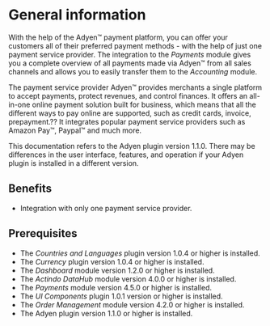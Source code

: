 # General information

With the help of the Adyen&trade; payment platform, you can offer your customers all of their preferred payment methods - with the help of just one payment service provider. The integration to the *Payments* module gives you a complete overview of all payments made via Adyen&trade; from all sales channels and allows you to easily transfer them to the *Accounting* module. 

The payment service provider Adyen&trade; provides merchants a single platform to accept payments, protect revenues, and control finances. It offers an all-in-one online payment solution built for business, which means that all the different ways to pay online are supported, such as credit cards, invoice, prepayment.?? It integrates popular payment service providers such as Amazon Pay&trade;, Paypal&trade; and much more.

This documentation refers to the Adyen plugin version 1.1.0. There may be differences in the user interface, features, and operation if your Adyen plugin is installed in a different version.




## Benefits

- Integration with only one payment service provider.



## Prerequisites

- The *Countries and Languages* plugin version 1.0.4 or higher is installed.<!--- Gibt es auch eine Vollversion?-->
- The *Currency* plugin version 1.0.4 or higher is installed.<!--- Gibt es auch eine Vollversion?-->
- The *Dashboard* module version 1.2.0 or higher is installed.
- The *Actindo DataHub* module version 4.0.0 or higher is installed.
- The *Payments* module version 4.5.0 or higher is installed.
- The *UI Components* plugin 1.0.1 version or higher is installed.
- The *Order Management* module version 4.2.0 or higher is installed.
- The Adyen plugin version 1.1.0 or higher is installed.

